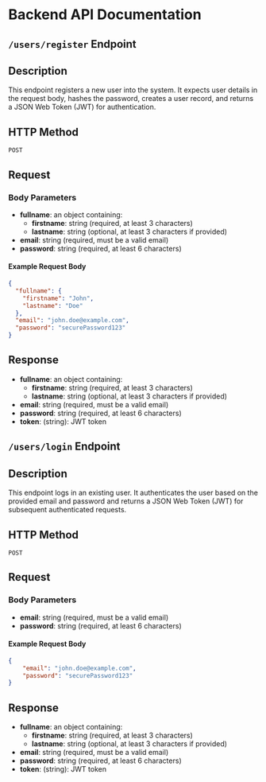 # Backend API Documentation

## `/users/register` Endpoint

## Description

This endpoint registers a new user into the system. It expects user details in the request body, hashes the password, creates a user record, and returns a JSON Web Token (JWT) for authentication.

## HTTP Method

`POST`

## Request

### Body Parameters

- **fullname**: an object containing:
  - **firstname**: string (required, at least 3 characters)
  - **lastname**: string (optional, at least 3 characters if provided)
- **email**: string (required, must be a valid email)
- **password**: string (required, at least 6 characters)

#### Example Request Body

```json
{
  "fullname": {
    "firstname": "John",
    "lastname": "Doe"
  },
  "email": "john.doe@example.com",
  "password": "securePassword123"
}
```

## Response

- **fullname**: an object containing:
  - **firstname**: string (required, at least 3 characters)
  - **lastname**: string (optional, at least 3 characters if provided)
- **email**: string (required, must be a valid email)
- **password**: string (required, at least 6 characters)
- **token**: (string): JWT token

## `/users/login` Endpoint

## Description

This endpoint logs in an existing user. It authenticates the user based on the provided email and password and returns a JSON Web Token (JWT) for subsequent authenticated requests.

## HTTP Method

`POST`

## Request

### Body Parameters

-   **email**: string (required, must be a valid email)
-   **password**: string (required, at least 6 characters)

#### Example Request Body

```json
{
    "email": "john.doe@example.com",
    "password": "securePassword123"
}
```
## Response

- **fullname**: an object containing:
  - **firstname**: string (required, at least 3 characters)
  - **lastname**: string (optional, at least 3 characters if provided)
- **email**: string (required, must be a valid email)
- **password**: string (required, at least 6 characters)
- **token**: (string): JWT token